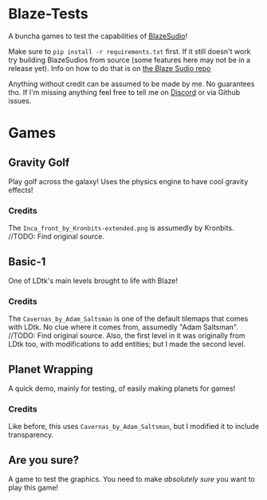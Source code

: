# Blaze-Tests
A buncha games to test the capabilities of [BlazeSudio](https://github.com/Tsunami014/Blaze-Sudio/)!

Make sure to `pip install -r requirements.txt` first. If it still doesn't work try building BlazeSudios from source (some features here may not be in a release yet). Info on how to do that is on [the Blaze Sudio repo](https://github.com/Tsunami014/Blaze-Sudio/?tab=readme-ov-file#%EF%B8%8F-installing-from-source)

Anything without credit can be assumed to be made by me. No guarantees tho. If I'm missing anything feel free to tell me on [Discord](https://discord.com/invite/xr3phyEZtv) or via Github issues.

# Games
## Gravity Golf
Play golf across the galaxy! Uses the physics engine to have cool gravity effects!
### Credits
The `Inca_front_by_Kronbits-extended.png` is assumedly by Kronbits. //TODO: Find original source.

## Basic-1
One of LDtk's main levels brought to life with Blaze!
### Credits
The `Cavernas_by_Adam_Saltsman` is one of the default tilemaps that comes with LDtk. No clue where it comes from, assumedly "Adam Saltsman". //TODO: Find original source. Also, the first level in it was originally from LDtk too, with modifications to add entities; but I made the second level.

## Planet Wrapping
A quick demo, mainly for testing, of easily making planets for games!
### Credits
Like before, this uses `Cavernas_by_Adam_Saltsman`, but I modified it to include transparency.

## Are you sure?
A game to test the graphics. You need to make *absolutely sure* you want to play this game!
